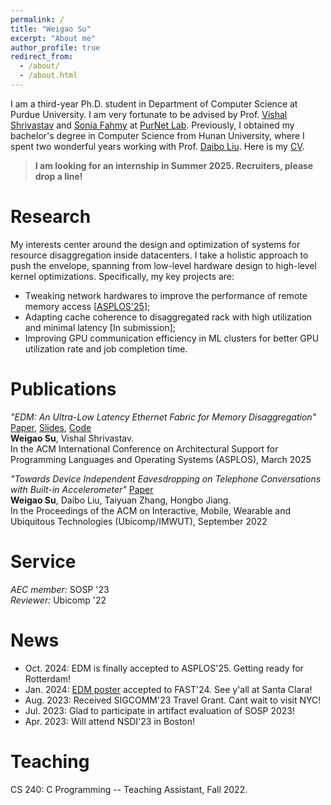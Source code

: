 ```yaml
---
permalink: /
title: "Weigao Su"
excerpt: "About me"
author_profile: true
redirect_from: 
  - /about/
  - /about.html
---
```


I am a third-year Ph.D. student in Department of Computer Science at Purdue University. I am very fortunate to be advised by Prof. [Vishal Shrivastav](https://web.ics.purdue.edu/~vshriva/) and [Sonia Fahmy](https://www.cs.purdue.edu/homes/fahmy/) at [PurNet Lab](https://gitlab.com/purnet-lab/purnet-lab.gitlab.io/-/wikis/home).
Previously, I obtained my bachelor's degree in Computer Science from Hunan University, where I spent two wonderful years working with Prof. [Daibo Liu](https://sites.google.com/site/dbliuuestc/). 
Here is my [CV](https://wegul.github.io/files/weigaoCV-10_2024.pdf).
> **I am looking for an internship in Summer 2025. Recruiters, please drop a line!**
    
<!-- This is my [CV](https://github.com/wegul/wegul/raw/main/files/weigaosu_CV.pdf). -->

<!-- *I will join Purdue University in 2022Fall for Ph.D. study. Boiler Up!!!* -->




Research
======
My interests center around the design and optimization of systems for resource disaggregation inside datacenters. I take a holistic approach to push the envelope, spanning from low-level hardware design to high-level kernel optimizations. Specifically, my key projects are:
- Tweaking network hardwares to improve the performance of remote memory access [[ASPLOS'25](https://dl.acm.org/doi/abs/10.1145/3669940.3707221)];   
- Adapting cache coherence to disaggregated rack with high utilization and minimal latency [In submission];    
- Improving GPU communication efficiency in ML clusters for better GPU utilization rate and job completion time.   


Publications
======
*"EDM: An Ultra-Low Latency Ethernet Fabric for Memory Disaggregation"* [Paper](https://dl.acm.org/doi/abs/10.1145/3669940.3707221), [Slides](https://wegul.github.io/files/EDM-Slides.pdf), [Code](https://github.com/wegul/EDM)   
**Weigao Su**, Vishal Shrivastav.  
In the ACM International Conference on Architectural Support for Programming Languages and Operating Systems (ASPLOS), March 2025

*"Towards Device Independent Eavesdropping on Telephone Conversations with Built-in Accelerometer"*  [Paper](https://dl.acm.org/doi/abs/10.1145/3494969)  
**Weigao Su**, Daibo Liu, Taiyuan Zhang, Hongbo Jiang.  
In the Proceedings of the ACM on Interactive, Mobile, Wearable and Ubiquitous Technologies (Ubicomp/IMWUT), September 2022


Service
=======
*AEC member:* SOSP '23  
*Reviewer:* Ubicomp '22  



News  
======
* Oct. 2024: EDM is finally accepted to ASPLOS'25. Getting ready for Rotterdam!  
* Jan. 2024: [EDM poster](https://wegul.github.io/files/EDM-Poster.pdf)  accepted to FAST'24. See y'all at Santa Clara!
* Aug. 2023: Received SIGCOMM'23 Travel Grant. Cant wait to visit NYC!
* Jul. 2023: Glad to participate in artifact evaluation of SOSP 2023!
* Apr. 2023: Will attend NSDI'23 in Boston!

  
<!--* Mar. 2022: I will join PurdueCS as a Ph.D. student!-->
<!--* Oct. 2021: Vibphone accepted to Ubicomp 2021!   -->

Teaching
=========
CS 240: C Programming -- Teaching Assistant, Fall 2022.

<!-- CS 536: Data Communication And Computer Networkss -- Teaching Assistant, Spring 2023 (Pending). -->

